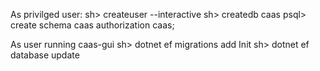 As privilged user:
sh> createuser --interactive
sh> createdb caas
psql> create schema caas authorization caas;

As user running caas-gui
sh> dotnet ef migrations add Init
sh> dotnet ef database update